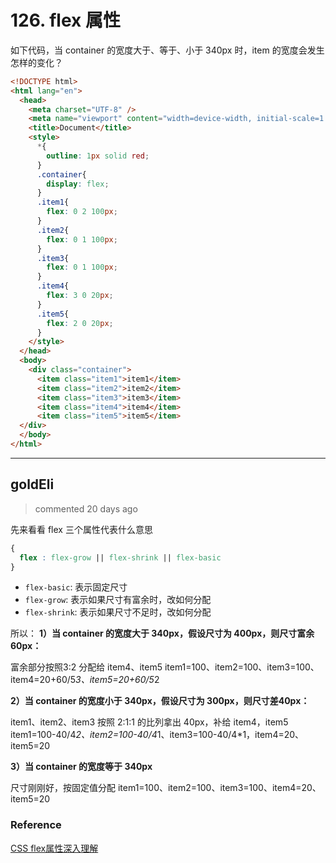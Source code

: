 
 # 126. flex 属性 
 如下代码，当 container 的宽度大于、等于、小于 340px 时，item 的宽度会发生怎样的变化？

```html
<!DOCTYPE html>
<html lang="en">
  <head>
    <meta charset="UTF-8" />
    <meta name="viewport" content="width=device-width, initial-scale=1.0" />
    <title>Document</title>
    <style>
      *{
        outline: 1px solid red;
      }
      .container{
        display: flex;
      }
      .item1{
        flex: 0 2 100px;
      }
      .item2{
        flex: 0 1 100px;
      }
      .item3{
        flex: 0 1 100px;
      }
      .item4{
        flex: 3 0 20px;
      }
      .item5{
        flex: 2 0 20px;
      }
    </style>
  </head>
  <body>
    <div class="container">
      <item class="item1">item1</item>
      <item class="item2">item2</item>
      <item class="item3">item3</item>
      <item class="item4">item4</item>
      <item class="item5">item5</item>
  </div>
  </body>
</html>

``` 
 ***
## goldEli 
 > commented 20 days ago 

先来看看 flex 三个属性代表什么意思

```css
{
  flex : flex-grow || flex-shrink || flex-basic
}

```
- `flex-basic`: 表示固定尺寸
- `flex-grow`: 表示如果尺寸有富余时，改如何分配
- `flex-shrink`: 表示如果尺寸不足时，改如何分配

所以：
**1）当 container 的宽度大于 340px，假设尺寸为 400px，则尺寸富余60px：**

富余部分按照3:2 分配给 item4、item5 
item1=100、item2=100、item3=100、item4=20+60/5*3、item5=20+60/5*2

**2）当 container 的宽度小于 340px，假设尺寸为 300px，则尺寸差40px：**

item1、item2、item3 按照 2:1:1 的比列拿出 40px，补给 item4，item5 
item1=100-40/4*2、item2=100-40/4*1、item3=100-40/4*1，item4=20、item5=20

**3）当 container 的宽度等于 340px**

尺寸刚刚好，按固定值分配
item1=100、item2=100、item3=100、item4=20、item5=20

### Reference

[CSS flex属性深入理解](https://www.zhangxinxu.com/wordpress/2019/12/css-flex-deep/)